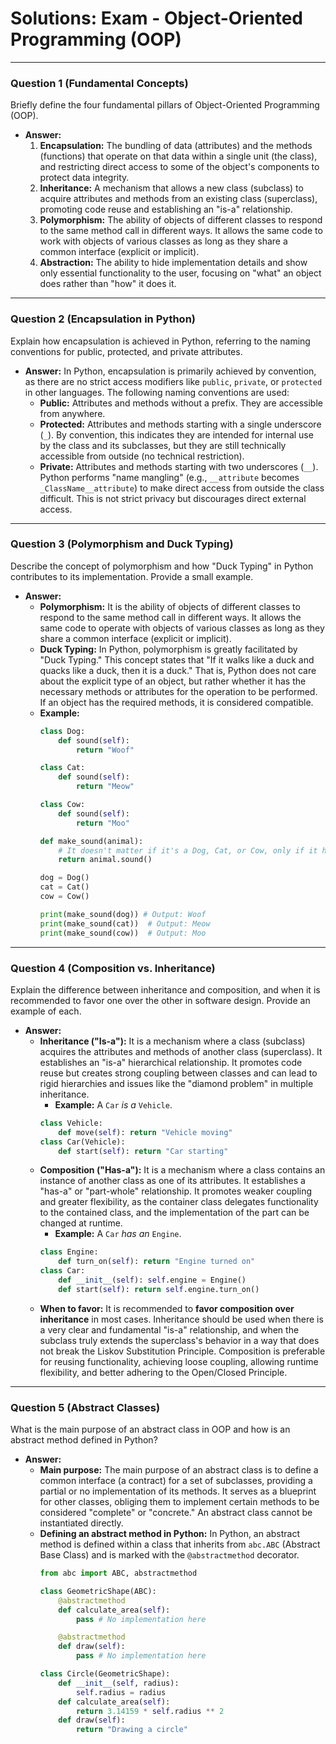 # Solutions: Exam - Object-Oriented Programming (OOP)

---

### Question 1 (Fundamental Concepts)

Briefly define the four fundamental pillars of Object-Oriented Programming (OOP).

-   **Answer:**
    1.  **Encapsulation:** The bundling of data (attributes) and the methods (functions) that operate on that data within a single unit (the class), and restricting direct access to some of the object's components to protect data integrity.
    2.  **Inheritance:** A mechanism that allows a new class (subclass) to acquire attributes and methods from an existing class (superclass), promoting code reuse and establishing an "is-a" relationship.
    3.  **Polymorphism:** The ability of objects of different classes to respond to the same method call in different ways. It allows the same code to work with objects of various classes as long as they share a common interface (explicit or implicit).
    4.  **Abstraction:** The ability to hide implementation details and show only essential functionality to the user, focusing on "what" an object does rather than "how" it does it.

---

### Question 2 (Encapsulation in Python)

Explain how encapsulation is achieved in Python, referring to the naming conventions for public, protected, and private attributes.

-   **Answer:** In Python, encapsulation is primarily achieved by convention, as there are no strict access modifiers like `public`, `private`, or `protected` in other languages. The following naming conventions are used:
    -   **Public:** Attributes and methods without a prefix. They are accessible from anywhere.
    -   **Protected:** Attributes and methods starting with a single underscore (`_`). By convention, this indicates they are intended for internal use by the class and its subclasses, but they are still technically accessible from outside (no technical restriction).
    -   **Private:** Attributes and methods starting with two underscores (`__`). Python performs "name mangling" (e.g., `__attribute` becomes `_ClassName__attribute`) to make direct access from outside the class difficult. This is not strict privacy but discourages direct external access.

---

### Question 3 (Polymorphism and Duck Typing)

Describe the concept of polymorphism and how "Duck Typing" in Python contributes to its implementation. Provide a small example.

-   **Answer:**
    -   **Polymorphism:** It is the ability of objects of different classes to respond to the same method call in different ways. It allows the same code to operate with objects of various classes as long as they share a common interface (explicit or implicit).
    -   **Duck Typing:** In Python, polymorphism is greatly facilitated by "Duck Typing." This concept states that "If it walks like a duck and quacks like a duck, then it is a duck." That is, Python does not care about the explicit type of an object, but rather whether it has the necessary methods or attributes for the operation to be performed. If an object has the required methods, it is considered compatible.
    -   **Example:**
        ```python
        class Dog:
            def sound(self):
                return "Woof"

        class Cat:
            def sound(self):
                return "Meow"

        class Cow:
            def sound(self):
                return "Moo"

        def make_sound(animal):
            # It doesn't matter if it's a Dog, Cat, or Cow, only if it has the 'sound' method
            return animal.sound()

        dog = Dog()
        cat = Cat()
        cow = Cow()

        print(make_sound(dog)) # Output: Woof
        print(make_sound(cat))  # Output: Meow
        print(make_sound(cow))  # Output: Moo
        ```

---

### Question 4 (Composition vs. Inheritance)

Explain the difference between inheritance and composition, and when it is recommended to favor one over the other in software design. Provide an example of each.

-   **Answer:**
    -   **Inheritance ("Is-a"):** It is a mechanism where a class (subclass) acquires the attributes and methods of another class (superclass). It establishes an "is-a" hierarchical relationship. It promotes code reuse but creates strong coupling between classes and can lead to rigid hierarchies and issues like the "diamond problem" in multiple inheritance.
        -   **Example:** A `Car` *is a* `Vehicle`.
        ```python
        class Vehicle:
            def move(self): return "Vehicle moving"
        class Car(Vehicle):
            def start(self): return "Car starting"
        ```
    -   **Composition ("Has-a"):** It is a mechanism where a class contains an instance of another class as one of its attributes. It establishes a "has-a" or "part-whole" relationship. It promotes weaker coupling and greater flexibility, as the container class delegates functionality to the contained class, and the implementation of the part can be changed at runtime.
        -   **Example:** A `Car` *has an* `Engine`.
        ```python
        class Engine:
            def turn_on(self): return "Engine turned on"
        class Car:
            def __init__(self): self.engine = Engine()
            def start(self): return self.engine.turn_on()
        ```
    -   **When to favor:** It is recommended to **favor composition over inheritance** in most cases. Inheritance should be used when there is a very clear and fundamental "is-a" relationship, and when the subclass truly extends the superclass's behavior in a way that does not break the Liskov Substitution Principle. Composition is preferable for reusing functionality, achieving loose coupling, allowing runtime flexibility, and better adhering to the Open/Closed Principle.

---

### Question 5 (Abstract Classes)

What is the main purpose of an abstract class in OOP and how is an abstract method defined in Python?

-   **Answer:**
    -   **Main purpose:** The main purpose of an abstract class is to define a common interface (a contract) for a set of subclasses, providing a partial or no implementation of its methods. It serves as a blueprint for other classes, obliging them to implement certain methods to be considered "complete" or "concrete." An abstract class cannot be instantiated directly.
    -   **Defining an abstract method in Python:** In Python, an abstract method is defined within a class that inherits from `abc.ABC` (Abstract Base Class) and is marked with the `@abstractmethod` decorator.
        ```python
        from abc import ABC, abstractmethod

        class GeometricShape(ABC):
            @abstractmethod
            def calculate_area(self):
                pass # No implementation here

            @abstractmethod
            def draw(self):
                pass # No implementation here

        class Circle(GeometricShape):
            def __init__(self, radius):
                self.radius = radius
            def calculate_area(self):
                return 3.14159 * self.radius ** 2
            def draw(self):
                return "Drawing a circle"
        ```